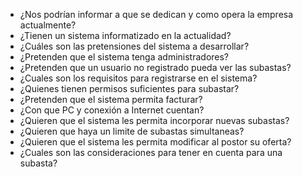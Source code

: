 - ¿Nos podrían informar a que se dedican y como opera la empresa actualmente?
- ¿Tienen un sistema informatizado en la actualidad?
- ¿Cuáles son las pretensiones del sistema a desarrollar?
- ¿Pretenden que el sistema tenga administradores?
- ¿Pretenden que un usuario no registrado pueda ver las subastas?
- ¿Cuales son los requisitos para registrarse en el sistema?
- ¿Quienes tienen permisos suficientes para subastar?
- ¿Pretenden que el sistema permita facturar?
- ¿Con que PC y conexión a Internet cuentan?
- ¿Quieren que el sistema les permita incorporar nuevas subastas?
- ¿Quieren que haya un limite de subastas simultaneas?
- ¿Quieren que el sistema les permita modificar al postor su oferta?
- ¿Cuales son las consideraciones para tener en cuenta para una subasta?
